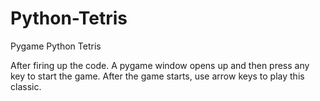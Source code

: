# Python-Tetris

Pygame Python Tetris

After firing up the code. A pygame window opens up and then press any key to start the game. After the game starts, use arrow keys to play this classic.
